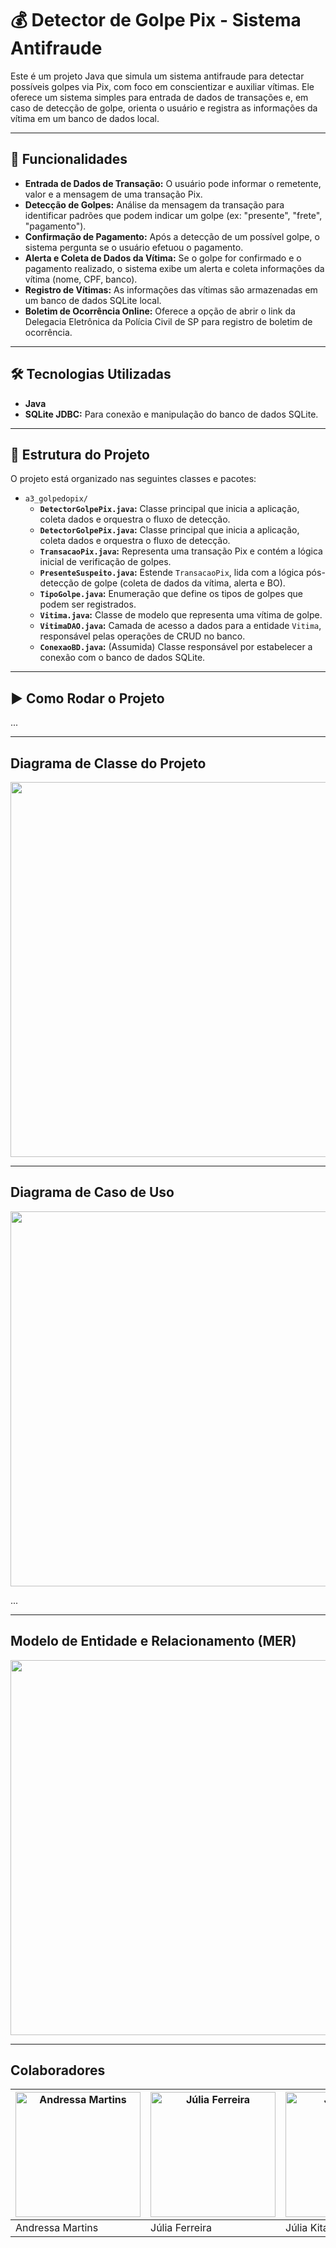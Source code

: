 # 💰 Detector de Golpe Pix - Sistema Antifraude

Este é um projeto Java que simula um sistema antifraude para detectar possíveis golpes via Pix, com foco em conscientizar e auxiliar vítimas. Ele oferece um sistema simples para entrada de dados de transações e, em caso de detecção de golpe, orienta o usuário e registra as informações da vítima em um banco de dados local.

---

## 🚀 Funcionalidades

* **Entrada de Dados de Transação:** O usuário pode informar o remetente, valor e a mensagem de uma transação Pix.
* **Detecção de Golpes:** Análise da mensagem da transação para identificar padrões que podem indicar um golpe (ex: "presente", "frete", "pagamento").
* **Confirmação de Pagamento:** Após a detecção de um possível golpe, o sistema pergunta se o usuário efetuou o pagamento.
* **Alerta e Coleta de Dados da Vítima:** Se o golpe for confirmado e o pagamento realizado, o sistema exibe um alerta e coleta informações da vítima (nome, CPF, banco).
* **Registro de Vítimas:** As informações das vítimas são armazenadas em um banco de dados SQLite local.
* **Boletim de Ocorrência Online:** Oferece a opção de abrir o link da Delegacia Eletrônica da Polícia Civil de SP para registro de boletim de ocorrência.

---

## 🛠️ Tecnologias Utilizadas

* **Java**
* **SQLite JDBC:** Para conexão e manipulação do banco de dados SQLite.

---

## 📁 Estrutura do Projeto

O projeto está organizado nas seguintes classes e pacotes:

* `a3_golpedopix/`
    * **`DetectorGolpePix.java`:** Classe principal que inicia a aplicação, coleta dados e orquestra o fluxo de detecção.
    * **`DetectorGolpePix.java`:** Classe principal que inicia a aplicação, coleta dados e orquestra o fluxo de detecção.
    * **`TransacaoPix.java`:** Representa uma transação Pix e contém a lógica inicial de verificação de golpes.
    * **`PresenteSuspeito.java`:** Estende `TransacaoPix`, lida com a lógica pós-detecção de golpe (coleta de dados da vítima, alerta e BO).
    * **`TipoGolpe.java`:** Enumeração que define os tipos de golpes que podem ser registrados.
    * **`Vitima.java`:** Classe de modelo que representa uma vítima de golpe.
    * **`VitimaDAO.java`:** Camada de acesso a dados para a entidade `Vitima`, responsável pelas operações de CRUD no banco.
    * **`ConexaoBD.java`:** (Assumida) Classe responsável por estabelecer a conexão com o banco de dados SQLite.
---

## ▶️ Como Rodar o Projeto

...

---

## Diagrama de Classe do Projeto

<div align="center">
<img src="https://i.ibb.co/WNsNYWwx/Captura-de-tela-2025-06-10-192908.png" width="600">
</div>

---

## Diagrama de Caso de Uso

<div align="center">
<img src="#" width="600">
</div>

...

---

## Modelo de Entidade e Relacionamento (MER)

<div align="center">
  <img src="https://github.com/user-attachments/assets/5d8611ac-563e-448f-bf95-eee486de10ad" width="600">
</div>

---

## Colaboradores

| <a href="https://github.com/andressamartinss"><img src="https://avatars.githubusercontent.com/u/124886469?v=4" width="200px" alt="Andressa Martins"></a> | <a href="https://github.com/JFF27"><img src="https://avatars.githubusercontent.com/u/186189173?v=4" width="200px" alt="Júlia Ferreira"></a> | <a href="https://github.com/Akemyk"><img src="https://avatars.githubusercontent.com/u/144185022?v=4" width="200px" alt="Júlia Kitano"></a> | <a href="https://github.com/silva2ma"><img src="https://avatars.githubusercontent.com/u/162327871?v=4" width="200px" alt="Marcela Rodrigues"></a> | <a href="https://github.com/MatheusGoncalvx"><img src="https://avatars.githubusercontent.com/u/126586389?v=4" width="200px" alt="Matheus Gonçalves"></a> | <a href="https://github.com/Nick-O-Hara"><img src="https://avatars.githubusercontent.com/u/204797509?v=4" width="200px" alt="Nicolas"></a> | <a href="https://github.com/AqueleQueEspera"><img src="https://avatars.githubusercontent.com/u/214915153?v=4" width="200px" alt="Sandro Campos"></a> |
| --- | --- | --- | --- | --- | --- | --- |
| Andressa Martins | Júlia Ferreira | Júlia Kitano | Marcela Rodrigues | Matheus Gonçalves | Nicolas Conceição | Sandro Campos |
